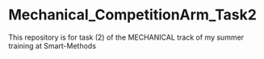 # Mechanical_CompetitionArm_Task2
This repository is for task (2) of the MECHANICAL track of my summer training at Smart-Methods
